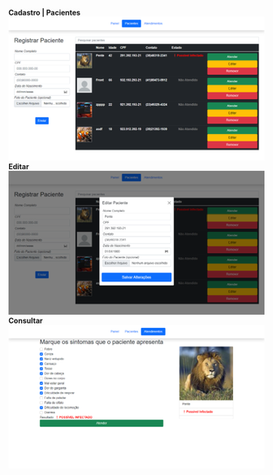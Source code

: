 <b align="center">Cadastro | Pacientes</b>
<img src="public/img/show/img2.png">
<b align="center">Editar</b>
<img src="public/img/show/img3.png">
<b align="center">Consultar</b>
<img src="public/img/show/img1.png">